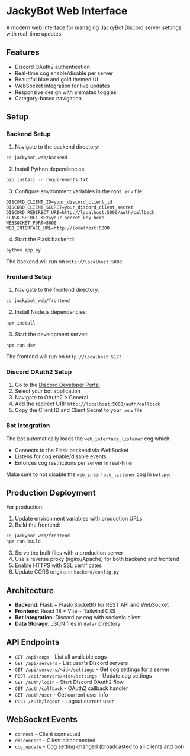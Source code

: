 # JackyBot Web Interface

A modern web interface for managing JackyBot Discord server settings with real-time updates.

## Features

- Discord OAuth2 authentication
- Real-time cog enable/disable per server
- Beautiful blue and gold themed UI
- WebSocket integration for live updates
- Responsive design with animated toggles
- Category-based navigation

## Setup

### Backend Setup

1. Navigate to the backend directory:
```bash
cd jackybot_web/backend
```

2. Install Python dependencies:
```bash
pip install -r requirements.txt
```

3. Configure environment variables in the root `.env` file:
```env
DISCORD_CLIENT_ID=your_discord_client_id
DISCORD_CLIENT_SECRET=your_discord_client_secret
DISCORD_REDIRECT_URI=http://localhost:5000/auth/callback
FLASK_SECRET_KEY=your_secret_key_here
WEBSOCKET_PORT=5000
WEB_INTERFACE_URL=http://localhost:5000
```

4. Start the Flask backend:
```bash
python app.py
```

The backend will run on `http://localhost:5000`

### Frontend Setup

1. Navigate to the frontend directory:
```bash
cd jackybot_web/frontend
```

2. Install Node.js dependencies:
```bash
npm install
```

3. Start the development server:
```bash
npm run dev
```

The frontend will run on `http://localhost:5173`

### Discord OAuth2 Setup

1. Go to the [Discord Developer Portal](https://discord.com/developers/applications)
2. Select your bot application
3. Navigate to OAuth2 > General
4. Add the redirect URI: `http://localhost:5000/auth/callback`
5. Copy the Client ID and Client Secret to your `.env` file

### Bot Integration

The bot automatically loads the `web_interface_listener` cog which:
- Connects to the Flask backend via WebSocket
- Listens for cog enable/disable events
- Enforces cog restrictions per server in real-time

Make sure to not disable the `web_interface_listener` cog in `bot.py`.

## Production Deployment

For production:

1. Update environment variables with production URLs
2. Build the frontend:
```bash
cd jackybot_web/frontend
npm run build
```

3. Serve the built files with a production server
4. Use a reverse proxy (nginx/Apache) for both backend and frontend
5. Enable HTTPS with SSL certificates
6. Update CORS origins in `backend/config.py`

## Architecture

- **Backend**: Flask + Flask-SocketIO for REST API and WebSocket
- **Frontend**: React 18 + Vite + Tailwind CSS
- **Bot Integration**: Discord.py cog with socketio client
- **Data Storage**: JSON files in `data/` directory

## API Endpoints

- `GET /api/cogs` - List all available cogs
- `GET /api/servers` - List user's Discord servers
- `GET /api/servers/<id>/settings` - Get cog settings for a server
- `POST /api/servers/<id>/settings` - Update cog settings
- `GET /auth/login` - Start Discord OAuth2 flow
- `GET /auth/callback` - OAuth2 callback handler
- `GET /auth/user` - Get current user info
- `POST /auth/logout` - Logout current user

## WebSocket Events

- `connect` - Client connected
- `disconnect` - Client disconnected
- `cog_update` - Cog setting changed (broadcasted to all clients and bot)

